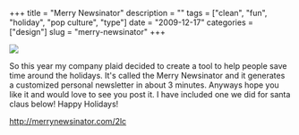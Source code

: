 +++
title = "Merry Newsinator"
description = ""
tags = ["clean", "fun", "holiday", "pop culture", "type"]
date = "2009-12-17"
categories = ["design"]
slug = "merry-newsinator"
+++


 

  <div id="screens-thumbs" class="clearfix">
    <div class="txt-center" id="design-submission"><a href="http://merrynewsinator.com/2lc"><img id='bluga-thumbnail-2230' class='bluga-thumbnail large' src='//media.konigi.com/bluga/
wt4b2a65f138fc0_large.jpg'/></a></div>  
  </div>   
<p>So this year my company plaid decided to create a tool to help people save time around the holidays. It's called the Merry Newsinator and it generates a customized personal newsletter in about 3 minutes. Anyways hope you like it and would love to see you post it. I have included one we did for santa claus below! Happy Holidays!</p>

<p><a href="http://merrynewsinator.com/2lc">http://merrynewsinator.com/2lc</a></p>




